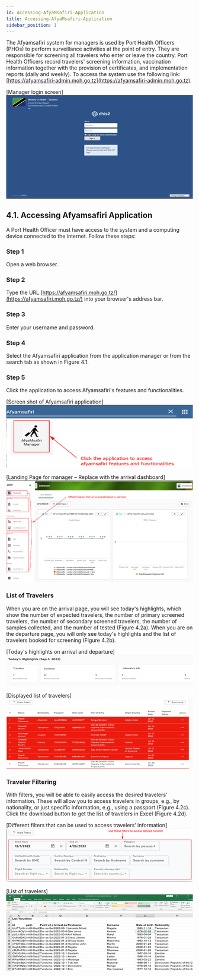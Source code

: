 ```yaml
---
id: Accessing-AfyaMsafiri-Application
title: Accessing-AfyaMsafiri-Application
sidebar_position: 1
---
```


The Afyamsafiri system for managers is used by Port Health Officers (PHOs) to perform surveillance activities at the point of entry. They are responsible for screening all travelers who enter or leave the country. Port Health Officers record travelers' screening information, vaccination information together with the provision of certificates, and implementation reports (daily and weekly). To access the system use the following link: [https://afyamsafiri-admin.moh.go.tz](https://afyamsafiri-admin.moh.go.tz).

[Manager login screen]
![alt text](../../static/img/Picture10.png)

## 4.1. Accessing Afyamsafiri Application

A Port Health Officer must have access to the system and a computing device connected to the internet. Follow these steps:

### Step 1
Open a web browser.

### Step 2
Type the URL [https://afyamsafiri.moh.go.tz/](https://afyamsafiri.moh.go.tz/) into your browser's address bar.

### Step 3
Enter your username and password.

### Step 4
Select the Afyamsafiri application from the application manager or from the search tab as shown in Figure 4.1.

### Step 5
Click the application to access Afyamsafiri's features and functionalities.

[Screen shot of Afyamsafiri application]
![alt text](../../static/img/Picture11.png)

[Landing Page for manager – Replace with the arrival dashboard]
![alt text](../../static/img/Picture12.png)

### List of Travelers

When you are on the arrival page, you will see today's highlights, which show the number of expected travelers, the number of primary screened travelers, the number of secondary screened travelers, the number of samples collected, and the number of tested (Figure 4.2a). When you are on the departure page, you will only see today's highlights and the list of travelers booked for screening (Figure 4.2b).

[Today's highlights on arrival and departure]
![alt text](../../static/img/Picture13.png)

[Displayed list of travelers]
![alt text](../../static/img/Picture14.png)

### Traveler Filtering

With filters, you will be able to easily access the desired travelers’ information. These will allow you to access travelers in groups, e.g., by nationality, or just specific information, e.g., using a passport (Figure 4.2c). Click the download button to get the list of travelers in Excel (Figure 4.2d).

[Different filters that can be used to access travelers’ information]
![alt text](../../static/img/Picture15.png)

[List of travelers]
![alt text](../../static/img/Picture16.png)
